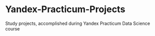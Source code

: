 # Yandex-Practicum-Projects
Study projects, accomplished during Yandex Practicum Data Science course
